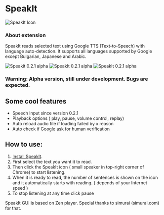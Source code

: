 # SpeakIt

![SpeakIt Icon](https://github.com/skechboy/SpeakIt/blob/master/images/icon.png?raw=true)

### About extension

SpeakIt reads selected text using Google TTS (Text-to-Speech) with language auto-detection. It supports all languages supported by Google except Bulgarian, Japanese and Arabic. 

![Speakit 0.2.1 alpha](https://github.com/skechboy/SpeakIt/blob/master/gallery/speakit_1.jpg?raw=true)
![SpeakIt 0.2.1 alpha](https://github.com/skechboy/SpeakIt/blob/master/gallery/speakit_2.jpg?raw=true)
![SpeakIt 0.2.1 alpha](https://github.com/skechboy/SpeakIt/blob/master/gallery/speakit_3.jpg?raw=true)

### Warning: Alpha version, still under development. Bugs are expected.

## Some cool features

* Speech Input since version 0.2.1
* Playback options ( play, pause, volume control, replay)
* Auto reload audio file if loading failed by x reason
* Auto check if Google ask for human verification

## How to use:

1. [Install SpeakIt](http://goo.gl/1NCiK).
2. First select the text you want it to read.
3. Then click the SpeakIt icon ( small speaker in top-right corner of Chrome) to start listening.
4. When it is ready to read, the number of sentences is shown on the icon and it automatically starts with reading. ( depends of your Internet speed )
5. To stop listening at any time click pause

SpeakIt GUI is based on Zen player. Special thanks to simurai (simurai.com) for that.